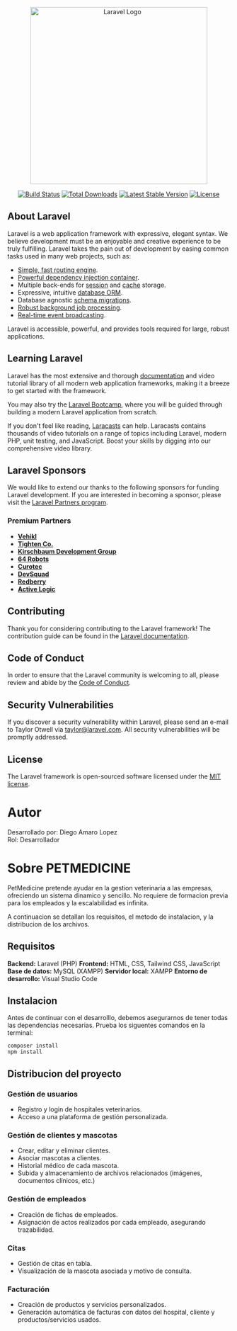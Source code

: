 <p align="center"><a href="https://laravel.com" target="_blank"><img src="https://raw.githubusercontent.com/laravel/art/master/logo-lockup/5%20SVG/2%20CMYK/1%20Full%20Color/laravel-logolockup-cmyk-red.svg" width="400" alt="Laravel Logo"></a></p>

<p align="center">
<a href="https://github.com/laravel/framework/actions"><img src="https://github.com/laravel/framework/workflows/tests/badge.svg" alt="Build Status"></a>
<a href="https://packagist.org/packages/laravel/framework"><img src="https://img.shields.io/packagist/dt/laravel/framework" alt="Total Downloads"></a>
<a href="https://packagist.org/packages/laravel/framework"><img src="https://img.shields.io/packagist/v/laravel/framework" alt="Latest Stable Version"></a>
<a href="https://packagist.org/packages/laravel/framework"><img src="https://img.shields.io/packagist/l/laravel/framework" alt="License"></a>
</p>

## About Laravel

Laravel is a web application framework with expressive, elegant syntax. We believe development must be an enjoyable and creative experience to be truly fulfilling. Laravel takes the pain out of development by easing common tasks used in many web projects, such as:

- [Simple, fast routing engine](https://laravel.com/docs/routing).
- [Powerful dependency injection container](https://laravel.com/docs/container).
- Multiple back-ends for [session](https://laravel.com/docs/session) and [cache](https://laravel.com/docs/cache) storage.
- Expressive, intuitive [database ORM](https://laravel.com/docs/eloquent).
- Database agnostic [schema migrations](https://laravel.com/docs/migrations).
- [Robust background job processing](https://laravel.com/docs/queues).
- [Real-time event broadcasting](https://laravel.com/docs/broadcasting).

Laravel is accessible, powerful, and provides tools required for large, robust applications.

## Learning Laravel

Laravel has the most extensive and thorough [documentation](https://laravel.com/docs) and video tutorial library of all modern web application frameworks, making it a breeze to get started with the framework.

You may also try the [Laravel Bootcamp](https://bootcamp.laravel.com), where you will be guided through building a modern Laravel application from scratch.

If you don't feel like reading, [Laracasts](https://laracasts.com) can help. Laracasts contains thousands of video tutorials on a range of topics including Laravel, modern PHP, unit testing, and JavaScript. Boost your skills by digging into our comprehensive video library.

## Laravel Sponsors

We would like to extend our thanks to the following sponsors for funding Laravel development. If you are interested in becoming a sponsor, please visit the [Laravel Partners program](https://partners.laravel.com).

### Premium Partners

- **[Vehikl](https://vehikl.com/)**
- **[Tighten Co.](https://tighten.co)**
- **[Kirschbaum Development Group](https://kirschbaumdevelopment.com)**
- **[64 Robots](https://64robots.com)**
- **[Curotec](https://www.curotec.com/services/technologies/laravel/)**
- **[DevSquad](https://devsquad.com/hire-laravel-developers)**
- **[Redberry](https://redberry.international/laravel-development/)**
- **[Active Logic](https://activelogic.com)**

## Contributing

Thank you for considering contributing to the Laravel framework! The contribution guide can be found in the [Laravel documentation](https://laravel.com/docs/contributions).

## Code of Conduct

In order to ensure that the Laravel community is welcoming to all, please review and abide by the [Code of Conduct](https://laravel.com/docs/contributions#code-of-conduct).

## Security Vulnerabilities

If you discover a security vulnerability within Laravel, please send an e-mail to Taylor Otwell via [taylor@laravel.com](mailto:taylor@laravel.com). All security vulnerabilities will be promptly addressed.

## License

The Laravel framework is open-sourced software licensed under the [MIT license](https://opensource.org/licenses/MIT).


####

####

# Autor

Desarrollado por: Diego Amaro Lopez  
Rol: Desarrollador

# Sobre PETMEDICINE

PetMedicine pretende ayudar en la gestion veterinaria a las empresas, ofreciendo un sistema dinamico y sencillo.
No requiere de formacion previa para los empleados y la escalabilidad es infinita.

A continuacion se detallan los requisitos, el metodo de instalacion, y la distribucion de los archivos.

## Requisitos

**Backend:** Laravel (PHP)
**Frontend:** HTML, CSS, Tailwind CSS, JavaScript
**Base de datos:** MySQL (XAMPP)
**Servidor local:** XAMPP
**Entorno de desarrollo:** Visual Studio Code

## Instalacion

Antes de continuar con el desarrolllo, debemos asegurarnos de tener todas las dependencias necesarias.
Prueba los siguentes comandos en la terminal:

    composer install
    npm install

## Distribucion del proyecto

### Gestión de usuarios
- Registro y login de hospitales veterinarios.
- Acceso a una plataforma de gestión personalizada.

### Gestión de clientes y mascotas
- Crear, editar y eliminar clientes.
- Asociar mascotas a clientes.
- Historial médico de cada mascota.
- Subida y almacenamiento de archivos relacionados (imágenes, documentos clínicos, etc.)

### Gestión de empleados
- Creación de fichas de empleados.
- Asignación de actos realizados por cada empleado, asegurando trazabilidad.

### Citas
- Gestión de citas en tabla.
- Visualización de la mascota asociada y motivo de consulta.

### Facturación
- Creación de productos y servicios personalizados.
- Generación automática de facturas con datos del hospital, cliente y productos/servicios usados.
